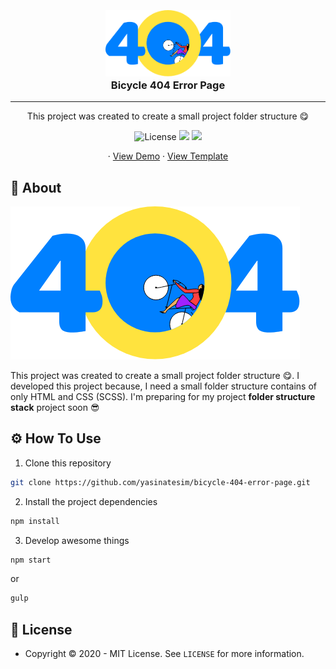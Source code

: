 

<h3 align="center">
  <br>
  <a href="https://github.com/yasinatesim/yasinates.com"><img src="./dist/assets/img/error-page-text.png" alt="Bicycle 404 Error Page" width="200"></a>
  <br>
  Bicycle 404 Error Page
  <br>
</h3>
<hr>
<p align="center">This project was created to create a small project folder structure 😋</p>

<p align="center">
    <img src="https://img.shields.io/github/license/yasinatesim/yasinates.com?color=%23303036&style=flat-square"
         alt="License">
<a href="https://www.linkedin.com/in/yasinatesim"><img src="https://img.shields.io/badge/Linkedin-%23303036?logo=linkedin&color=%23303036&style=flat-square"></a>
<a href="https://www.instagram.com/codewith_yasinatesim"><img src="https://img.shields.io/badge/Instagram-%23303036?logo=instagram&color=%23303036&style=flat-square"></a>
</p>

  <p align="center">
    · <a href="https://yasinatesim.github.io/bicycle-404-error-page/dist/">View Demo</a>
    · <a href="https://www.uplabs.com/posts/404-78b9a915-2ee4-4d95-bbc8-e7354d5f4776">View Template</a>  
  </p>
</p>

## 📖 About

<img src="./dist/assets/img/error-page-text.png" alt="Bicycle 404 Error Page">

This project was created to create a small project folder structure 😋.
I developed this project because, I need a small folder structure contains of only HTML and CSS (SCSS).
I'm preparing for my project **folder structure stack** project soon 😎


## ⚙️ How To Use

 1. Clone this repository

```bash
git clone https://github.com/yasinatesim/bicycle-404-error-page.git
```

 2. Install the project dependencies
```bash
npm install
```
 3. Develop awesome things
```bash
npm start
```

or

```bash
gulp
```

## 🔑 License
* Copyright © 2020 - MIT License.
See `LICENSE` for more information.
